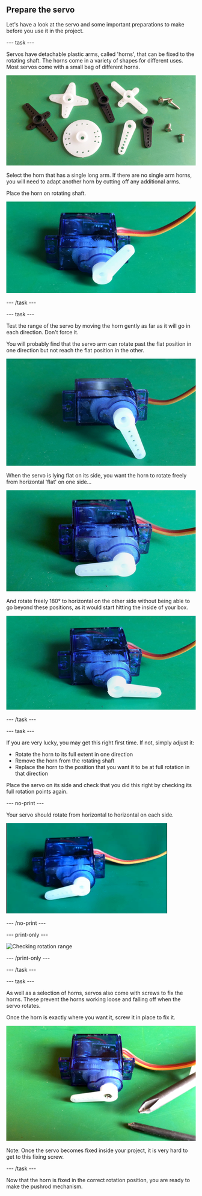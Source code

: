 ## Prepare the servo

Let's have a look at the servo and some important preparations to make before you use it in the project.

--- task ---

Servos have detachable plastic arms, called 'horns', that can be fixed to the rotating shaft. The horns come in a variety of shapes for different uses. Most servos come with a small bag of different horns.

![Bag of horns](images/prepareServo_horns.png)

Select the horn that has a single long arm. If there are no single arm horns, you will need to adapt another horn by cutting off any additional arms.

Place the horn on rotating shaft.

![Servo with horn](images/prepareServo_servoAndHorn.png)

--- /task ---

--- task ---

Test the range of the servo by moving the horn gently as far as it will go in each direction. Don't force it.

You will probably find that the servo arm can rotate past the flat position in one direction but not reach the flat position in the other.

![Horn rotation beyond flat position](images/prepareServo_hornRotationBeyondFlat.png)

When the servo is lying flat on its side, you want the horn to rotate freely from horizontal 'flat' on one side...

![Horn rotation range](images/prepareServo_hornFlat1.png)

And rotate freely 180° to horizontal on the other side without being able to go beyond these positions, as it would start hitting the inside of your box.

![Horn rotation range](images/prepareServo_hornFlat2.png)

--- /task ---

--- task ---

If you are very lucky, you may get this right first time. If not, simply adjust it:

+ Rotate the horn to its full extent in one direction
+ Remove the horn from the rotating shaft
+ Replace the horn to the position that you want it to be at full rotation in that direction

Place the servo on its side and check that you did this right by checking its full rotation points again.

--- no-print ---

Your servo should rotate from horizontal to horizontal on each side.

![Checking rotation range](images/prepareServo_CheckHornRotationRange.gif)

--- /no-print ---

--- print-only ---

![Checking rotation range](images/prepareServo_CheckHornRotationRange.png)

--- /print-only ---

--- /task ---

--- task ---

As well as a selection of horns, servos also come with screws to fix the horns. These prevent the horns working loose and falling off when the servo rotates.

Once the horn is exactly where you want it, screw it in place to fix it.

![Horn rotation range](images/prepareServo_screwFixing.png)

Note: Once the servo becomes fixed inside your project, it is very hard to get to this fixing screw.

--- /task ---

Now that the horn is fixed in the correct rotation position, you are ready to make the pushrod mechanism.
